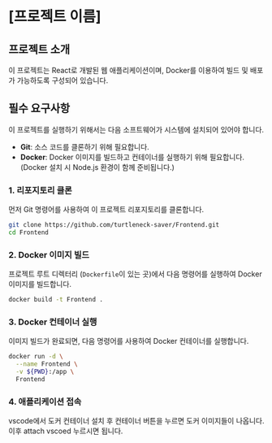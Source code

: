
# [프로젝트 이름]

## 프로젝트 소개

이 프로젝트는 React로 개발된 웹 애플리케이션이며, Docker를 이용하여 빌드 및 배포가 가능하도록 구성되어 있습니다.

## 필수 요구사항

이 프로젝트를 실행하기 위해서는 다음 소프트웨어가 시스템에 설치되어 있어야 합니다.

*   **Git**: 소스 코드를 클론하기 위해 필요합니다.
*   **Docker**: Docker 이미지를 빌드하고 컨테이너를 실행하기 위해 필요합니다. (Docker 설치 시 Node.js 환경이 함께 준비됩니다.)

### 1. 리포지토리 클론

먼저 Git 명령어를 사용하여 이 프로젝트 리포지토리를 클론합니다.

```bash
git clone https://github.com/turtleneck-saver/Frontend.git
cd Frontend
```

### 2. Docker 이미지 빌드

프로젝트 루트 디렉터리 (`Dockerfile`이 있는 곳)에서 다음 명령어를 실행하여 Docker 이미지를 빌드합니다.

```bash
docker build -t Frontend .
```

### 3. Docker 컨테이너 실행

이미지 빌드가 완료되면, 다음 명령어를 사용하여 Docker 컨테이너를 실행합니다.

```bash
docker run -d \
  --name Frontend \
  -v ${PWD}:/app \
  Frontend
```


### 4. 애플리케이션 접속

vscode에서 도커 컨테이너 설치 후 컨테이너 버튼을 누르면 도커 이미지들이 나옵니다. 이후 attach vscoed 누르시면 됩니다.
